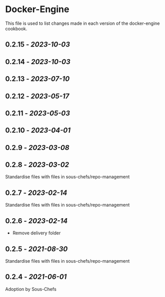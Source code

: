 # Docker-Engine

This file is used to list changes made in each version of the docker-engine cookbook.

## 0.2.15 - *2023-10-03*

## 0.2.14 - *2023-10-03*

## 0.2.13 - *2023-07-10*

## 0.2.12 - *2023-05-17*

## 0.2.11 - *2023-05-03*

## 0.2.10 - *2023-04-01*

## 0.2.9 - *2023-03-08*

## 0.2.8 - *2023-03-02*

Standardise files with files in sous-chefs/repo-management

## 0.2.7 - *2023-02-14*

Standardise files with files in sous-chefs/repo-management

## 0.2.6 - *2023-02-14*

- Remove delivery folder

## 0.2.5 - *2021-08-30*

Standardise files with files in sous-chefs/repo-management

## 0.2.4 - *2021-06-01*

Adoption by Sous-Chefs
